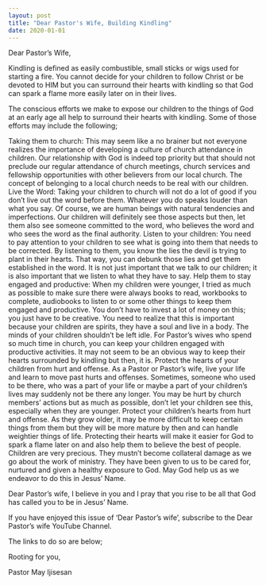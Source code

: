 ```yaml
---
layout: post
title: "Dear Pastor's Wife, Building Kindling"
date: 2020-01-01
---
```


Dear Pastor’s Wife,

Kindling is defined as easily combustible, small sticks or wigs used for starting a fire. You cannot decide for your children to follow Christ or be devoted to HIM but you can surround their hearts with kindling so that God can spark a flame more easily later on in their lives.

The conscious efforts we make to expose our children to the things of God at an early age all help to surround their hearts with kindling. Some of those efforts may include the following;

Taking them to church: This may seem like a no brainer but not everyone realizes the importance of developing a culture of church attendance in children. Our relationship with God is indeed top priority but that should not preclude our regular attendance of church meetings, church services and fellowship opportunities with other believers from our local church. The concept of belonging to a local church needs to be real with our children.
Live the Word: Taking your children to church will not do a lot of good if you don’t live out the word before them. Whatever you do speaks louder than what you say. Of course, we are human beings with natural tendencies and imperfections. Our children will definitely see those aspects but then, let them also see someone committed to the word, who believes the word and who sees the word as the final authority.
Listen to your children: You need to pay attention to your children to see what is going into them that needs to be corrected. By listening to them, you know the lies the devil is trying to plant in their hearts. That way, you can debunk those lies and get them established in the word. It is not just important that we talk to our children; it is also important that we listen to what they have to say.
Help them to stay engaged and productive: When my children were younger, I tried as much as possible to make sure there were always books to read, workbooks to complete, audiobooks to listen to or some other things to keep them engaged and productive. You don’t have to invest a lot of money on this; you just have to be creative. You need to realize that this is important because your children are spirits, they have a soul and live in a body. The minds of your children shouldn’t be left idle. For Pastor’s wives who spend so much time in church, you can keep your children engaged with productive activities. It may not seem to be an obvious way to keep their hearts surrounded by kindling but then, it is.
Protect the hearts of your children from hurt and offense. As a Pastor or Pastor’s wife, live your life and learn to move past hurts and offenses. Sometimes, someone who used to be there, who was a part of your life or maybe a part of your children’s lives may suddenly not be there any longer. You may be hurt by church members’ actions but as much as possible, don’t let your children see this, especially when they are younger. Protect your children’s hearts from hurt and offense. As they grow older, it may be more difficult to keep certain things from them but they will be more mature by then and can handle weightier things of life. Protecting their hearts will make it easier for God to spark a flame later on and also help them to believe the best of people.
Children are very precious. They mustn’t become collateral damage as we go about the work of ministry. They have been given to us to be cared for, nurtured and given a healthy exposure to God. May God help us as we endeavor to do this in Jesus’ Name.

Dear Pastor’s wife, I believe in you and I pray that you rise to be all that God has called you to be in Jesus’ Name.

If you have enjoyed this issue of ‘Dear Pastor’s wife’, subscribe to the Dear Pastor’s wife YouTube Channel.

The links to do so are below;

Rooting for you,

Pastor May Ijisesan
